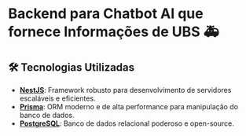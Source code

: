 # Backend para Chatbot AI que fornece Informações de UBS 🚑

## 🛠️ Tecnologias Utilizadas

- **[NestJS](https://nestjs.com/)**: Framework robusto para desenvolvimento de servidores escaláveis e eficientes.
- **[Prisma](https://www.prisma.io/)**: ORM moderno e de alta performance para manipulação do banco de dados.
- **[PostgreSQL](https://www.postgresql.org/)**: Banco de dados relacional poderoso e open-source.